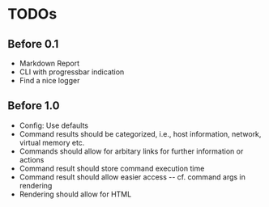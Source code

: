# TODOs

## Before 0.1

* Markdown Report
* CLI with progressbar indication
* Find a nice logger 

## Before 1.0

* Config: Use defaults
* Command results should be categorized, i.e., host information, network, virtual memory etc.
* Commands should allow for arbitary links for further information or actions
* Command result should store command execution time
* Command result should allow easier access -- cf. command args in rendering
* Rendering should allow for HTML

